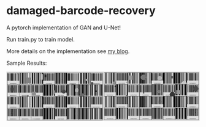 # damaged-barcode-recovery
 A pytorch implementation of GAN and U-Net!

Run train.py to train model.

More details on the implementation see [my blog](https://luna-profile.herokuapp.com/view_post/38).

Sample Results:

![](README_md_files/image.png?v=1&type=image)
